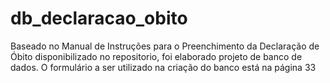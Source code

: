 # db_declaracao_obito
Baseado no Manual de Instruções para o Preenchimento da Declaração de Óbito disponibilizado no repositorio, foi elaborado projeto de banco de dados. O formulário a ser utilizado na criação do banco está na página 33
